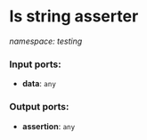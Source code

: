 # Is string asserter

_namespace: testing_

### Input ports:

* __data__: ` any `

### Output ports:

* __assertion__: ` any `

